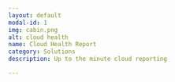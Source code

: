 ```yaml
---
layout: default
modal-id: 1
img: cabin.png
alt: cloud health
name: Cloud Health Report
category: Solutions 
description: Up to the minute cloud reporting

---
```

